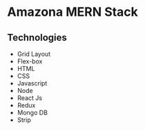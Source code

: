 # Amazona MERN Stack

## Technologies

- Grid Layout
- Flex-box
- HTML
- CSS
- Javascript
- Node
- React Js
- Redux
- Mongo DB
- Strip

